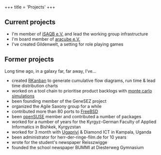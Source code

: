 +++
title = 'Projects'
+++

## Current projects

* I'm member of [iSAQB e.V.][1] and lead the working group infrastructure
* I'm board member of [aracube e.V.][2]
* I've created Gildenwelt, a setting for role playing games

## Former projects
Long time ago, in a galaxy far, far away, I’ve…

* created [RKanban][3] to generate cumulative flow diagrams, run time & lead time distribution charts
* worked on a tool chain to prioritise product backlogs with [monte carlo simulations][4]
* been founding member of the GeneSEZ project
* organized the Agile Saxony group for a while
* contributed more than 80 ports to [FreeBSD][5]
* been [openSUSE][6] member and contributed a number of packages
* worked for a number of years for the Kyrgyz-German Faculty of Applied Informatics in Bishkek, Kyrgyzstan
* worked for 3 month with [Ugaprivi][7] & Diamond ICT in Kampala, Uganda
* been administrator for herr-der-ringe-film.de for 10 years
* wrote for the student's newspaper Reisszwigge
* founded the school newspaper BUMMI at Diesterweg Gymnasium

[1]:	https://isaqb.org/
[2]:	http://aracube.de/
[3]:	https://github.com/gbeine/RKanban "RKanban"
[4]:	https://github.com/gbeine/ProductBacklogMonteCarlo "monte carlo simulations"
[5]:	https://freebsd.org/ "FreeBSD"
[6]:	https://opensuse.org/ "openSUSE"
[7]:	https://www.ugaprivi.org/ "Ugaprivi"
